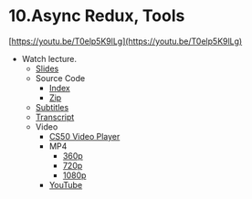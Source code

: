 # 10.Async Redux, Tools

[https://youtu.be/T0elp5K9lLg](https://youtu.be/T0elp5K9lLg)

- Watch lecture.
    - [Slides](http://cdn.cs50.net/mobile/2018/spring/lectures/10/lecture10.pdf)
    - Source Code
        - [Index](http://cdn.cs50.net/mobile/2018/spring/lectures/10/src10/)
        - [Zip](http://cdn.cs50.net/mobile/2018/spring/lectures/10/src10.zip)
    - [Subtitles](http://cdn.cs50.net/mobile/2018/spring/lectures/10/lang/en/lecture10.srt)
    - [Transcript](http://cdn.cs50.net/mobile/2018/spring/lectures/10/lang/en/lecture10.txt)
    - Video
        - [CS50 Video Player](https://video.cs50.io/T0elp5K9lLg?screen=T36mwVDPTh4)
        - MP4
            - [360p](http://cdn.cs50.net/mobile/2018/spring/lectures/10/lecture10-360p.mp4.download)
            - [720p](http://cdn.cs50.net/mobile/2018/spring/lectures/10/lecture10-720p.mp4.download)
            - [1080p](http://cdn.cs50.net/mobile/2018/spring/lectures/10/lecture10-1080p.mp4.download)
        - [YouTube](https://youtu.be/T0elp5K9lLg)